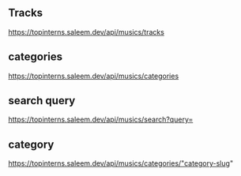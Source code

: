 ## Tracks
https://topinterns.saleem.dev/api/musics/tracks
## categories 
https://topinterns.saleem.dev/api/musics/categories
## search query
https://topinterns.saleem.dev/api/musics/search?query=
## category 
https://topinterns.saleem.dev/api/musics/categories/"category-slug"